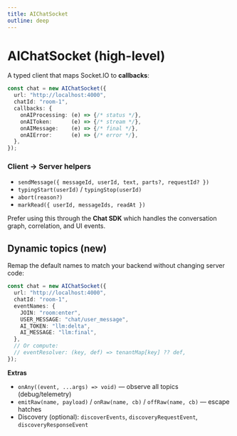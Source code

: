 ```yaml
---
title: AIChatSocket
outline: deep
---
```


# AIChatSocket (high-level)

A typed client that maps Socket.IO to **callbacks**:

```ts
const chat = new AIChatSocket({
  url: "http://localhost:4000",
  chatId: "room-1",
  callbacks: {
    onAIProcessing: (e) => {/* status */},
    onAIToken:      (e) => {/* stream */},
    onAIMessage:    (e) => {/* final */},
    onAIError:      (e) => {/* error */},
  },
});
```

### Client → Server helpers

- `sendMessage({ messageId, userId, text, parts?, requestId? })`
- `typingStart(userId)` / `typingStop(userId)`
- `abort(reason?)`
- `markRead({ userId, messageIds, readAt })`

Prefer using this through the **Chat SDK** which handles the conversation graph, correlation, and UI events.

## Dynamic topics (new)

Remap the default names to match your backend without changing server code:

```ts
const chat = new AIChatSocket({
  url: "http://localhost:4000",
  chatId: "room-1",
  eventNames: {
    JOIN: "room:enter",
    USER_MESSAGE: "chat/user_message",
    AI_TOKEN: "llm:delta",
    AI_MESSAGE: "llm:final",
  },
  // Or compute:
  // eventResolver: (key, def) => tenantMap[key] ?? def,
});
```

**Extras**
- `onAny((event, ...args) => void)` — observe all topics (debug/telemetry)
- `emitRaw(name, payload)` / `onRaw(name, cb)` / `offRaw(name, cb)` — escape hatches
- Discovery (optional): `discoverEvents`, `discoveryRequestEvent`, `discoveryResponseEvent`
